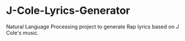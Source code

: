 # J-Cole-Lyrics-Generator
Natural Language Processing project to generate Rap lyrics based on J Cole's music.
